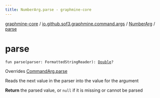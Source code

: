 ```yaml
---
title: NumberArg.parse - graphmine-core
---
```


[graphmine-core](../../index.html) / [io.github.sof3.graphmine.command.args](../index.html) / [NumberArg](index.html) / [parse](./parse.html)

# parse

`fun parse(parser: FormattedStringReader): `[`Double`](https://kotlinlang.org/api/latest/jvm/stdlib/kotlin/-double/index.html)`?`

Overrides [CommandArg.parse](../-command-arg/parse.html)

Reads the next value in the parser into the value for the argument

**Return**
the parsed value, or `null` if it is missing or cannot be parsed

